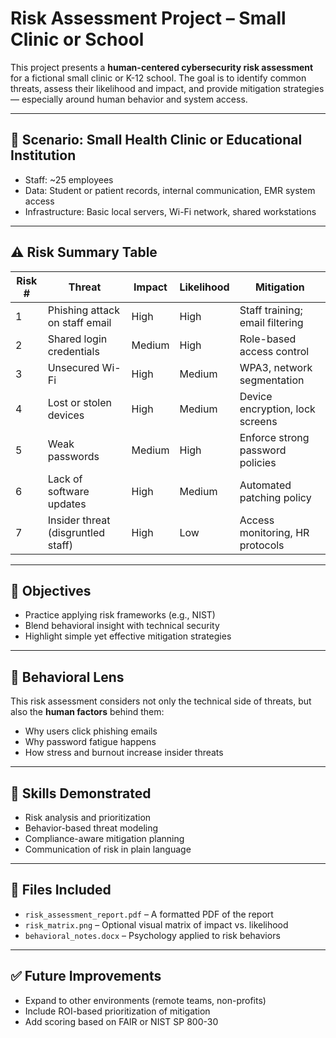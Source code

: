 # Risk Assessment Project – Small Clinic or School

This project presents a **human-centered cybersecurity risk assessment** for a fictional small clinic or K-12 school. The goal is to identify common threats, assess their likelihood and impact, and provide mitigation strategies — especially around human behavior and system access.

---

## 🏥 Scenario: Small Health Clinic or Educational Institution

- Staff: ~25 employees
- Data: Student or patient records, internal communication, EMR system access
- Infrastructure: Basic local servers, Wi-Fi network, shared workstations

---

## ⚠️ Risk Summary Table

| Risk # | Threat                           | Impact | Likelihood | Mitigation |
|--------|----------------------------------|--------|------------|------------|
| 1      | Phishing attack on staff email  | High   | High       | Staff training; email filtering |
| 2      | Shared login credentials        | Medium | High       | Role-based access control |
| 3      | Unsecured Wi-Fi                 | High   | Medium     | WPA3, network segmentation |
| 4      | Lost or stolen devices          | High   | Medium     | Device encryption, lock screens |
| 5      | Weak passwords                  | Medium | High       | Enforce strong password policies |
| 6      | Lack of software updates        | High   | Medium     | Automated patching policy |
| 7      | Insider threat (disgruntled staff) | High | Low        | Access monitoring, HR protocols |

---

## 🎯 Objectives

- Practice applying risk frameworks (e.g., NIST)
- Blend behavioral insight with technical security
- Highlight simple yet effective mitigation strategies

---

## 🧠 Behavioral Lens

This risk assessment considers not only the technical side of threats, but also the **human factors** behind them:
- Why users click phishing emails
- Why password fatigue happens
- How stress and burnout increase insider threats

---

## 🔧 Skills Demonstrated

- Risk analysis and prioritization
- Behavior-based threat modeling
- Compliance-aware mitigation planning
- Communication of risk in plain language

---

## 📄 Files Included

- `risk_assessment_report.pdf` – A formatted PDF of the report
- `risk_matrix.png` – Optional visual matrix of impact vs. likelihood
- `behavioral_notes.docx` – Psychology applied to risk behaviors

---

## ✅ Future Improvements

- Expand to other environments (remote teams, non-profits)
- Include ROI-based prioritization of mitigation
- Add scoring based on FAIR or NIST SP 800-30
